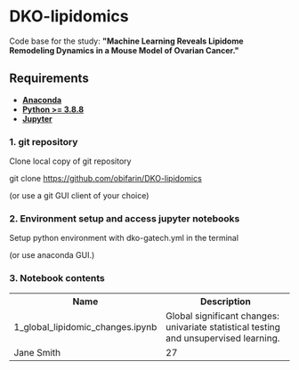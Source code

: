 # DKO-lipidomics
 
Code base for the study: **"Machine Learning Reveals Lipidome Remodeling Dynamics in a Mouse Model of Ovarian Cancer."**

## Requirements

- __[Anaconda](https://www.anaconda.com/)__
- __[Python >= 3.8.8](https://www.python.org/downloads/)__
- __[Jupyter](https://jupyter.org/install)__


### 1. git repository

Clone local copy of git repository

git clone https://github.com/obifarin/DKO-lipidomics

(or use a git GUI client of your choice)

### 2. Environment setup and access jupyter notebooks
Setup python environment with dko-gatech.yml in the terminal 

(or use anaconda GUI.)


### 3. Notebook contents

<table>
  <tr>
    <th>Name</th>
    <th>Description</th>
  </tr>
  <tr>
    <td>1_global_lipidomic_changes.ipynb</td>
    <td>Global significant changes: univariate statistical testing and unsupervised learning.</td>
  </tr>
  <tr>
    <td>Jane Smith</td>
    <td>27</td>
  </tr>
</table>
